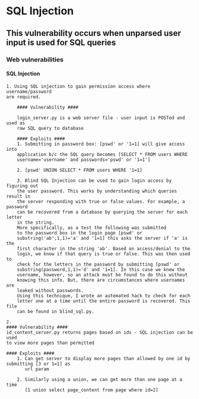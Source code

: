 # SQL Injection #

## This vulnerability occurs when unparsed user input is used for SQL queries ##


### Web vulnerabilities ###

#### SQL Injection ####
    1. Using SQL injection to gain permission access where username/password
    are required.

        #### Vulnerability ####

        login_server.py is a web server file - user input is POSTed and used as
        raw SQL query to database

        #### Exploits ####
        1. Submitting in password box: [pswd' or '1=1] will give access into
        application b/c the SQL query becomes [SELECT * FROM users WHERE
        username='username' and passwords='pswd' or '1=1']

        2. [pswd' UNION SELECT * FROM users WHERE '1=1]

        3. Blind SQL Injection can be used to gain login access by figuring out
        the user password. This works by understanding which queries result in
        the server responding with true or false values. For example, a password
        can be recovered from a database by querying the server for each letter
        in the string. 
        More specifically, as a test the following was submitted
        to the password box in the login page [pswd' or
        substring('ab',1,1)='a' and '1=1] this asks the server if 'a' is the
        first character in the string 'ab'. Based on access/denial to the
        login, we know if that query is true or false. This was then used to
        check for the letters in the password by submitting [pswd' or
        substring(password,1,1)='d' and '1=1]. In this case we knew the
        username, however, so an attack must be found to do this without
        knowing this info. But, there are circumstances where usernames are
        leaked without passwords.
        Using this technique, I wrote an automated hack to check for each
        letter one at a time until the entire password is recovered. This file
        can be found in blind_sql.py.

    2.
    #### Vulnerability ####
    id_content_server.py returns pages based on ids - SQL injection can be used
    to view more pages than permitted

    #### Exploits ####
        1. Can get server to display more pages than allowed by one id by submitting [3 or 1=1] as
           url param

        2. Similarly using a union, we can get more than one page at a time
           [1 union select page_content from page where id=2]
